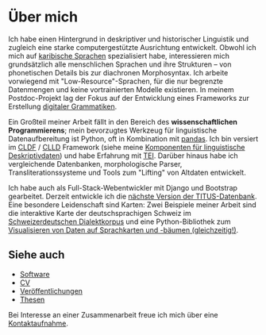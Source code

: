 # Über mich

Ich habe einen Hintergrund in deskriptiver und historischer Linguistik und zugleich eine starke computergestützte Ausrichtung entwickelt.
Obwohl ich mich auf [karibische Sprachen](https://glottolog.org/resource/languoid/id/cari1283) spezialisiert habe, interessieren mich grundsätzlich alle menschlichen Sprachen und ihre Strukturen – von phonetischen Details bis zur diachronen Morphosyntax.
Ich arbeite vorwiegend mit "Low-Resource"-Sprachen, für die nur begrenzte Datenmengen und keine vortrainierten Modelle existieren.
In meinem Postdoc-Projekt lag der Fokus auf der Entwicklung eines Frameworks zur Erstellung [digitaler Grammatiken](/digital-grammars).

Ein Großteil meiner Arbeit fällt in den Bereich des **wissenschaftlichen Programmierens**; mein bevorzugtes Werkzeug für linguistische Datenaufbereitung ist Python, oft in Kombination mit [pandas](https://pandas.pydata.org/).
Ich bin versiert im [CLDF](https://cldf.clld.org/) / [CLLD](https://clld.org/) Framework (siehe meine [Komponenten für linguistische Deskriptivdaten](/cldf-ldd/)) und habe Erfahrung mit [TEI](https://www.tei-c.org/).
Darüber hinaus habe ich vergleichende Datenbanken, morphologische Parser, Transliterationssysteme und Tools zum "Lifting" von Altdaten entwickelt.

Ich habe auch als Full-Stack-Webentwickler mit Django und Bootstrap gearbeitet.
Derzeit entwickle ich die [nächste Version der TITUS-Datenbank](https://titus2.uni-frankfurt.de/).
Eine besondere Leidenschaft sind Karten: Zwei Beispiele meiner Arbeit sind die interaktive Karte der deutschsprachigen Schweiz im [Schweizerdeutschen Dialektkorpus](https://chmk.ch/de/) und eine Python-Bibliothek zum [Visualisieren von Daten auf Sprachkarten und -bäumen (gleichzeitig!)](https://lingtreemaps.readthedocs.io/en/latest/examples.html).

## Siehe auch

- [Software](/software)
- [CV](/cv)
- [Veröffentlichungen](/research)
- [Thesen](/theses)

Bei Interesse an einer Zusammenarbeit freue ich mich über eine [Kontaktaufnahme](mailto:florianmatter@mailbox.org).
